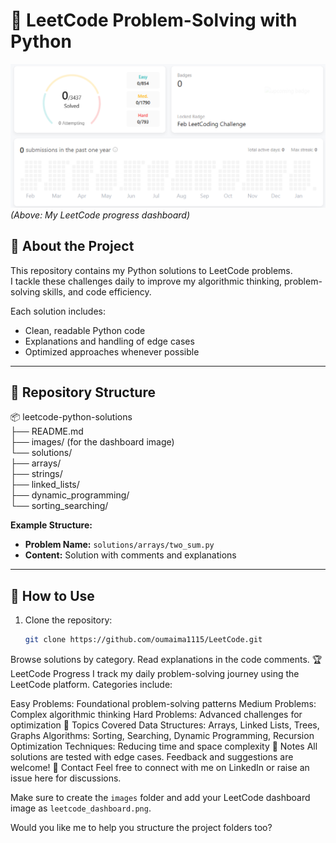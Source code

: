 # 🧩 LeetCode Problem-Solving with Python  

![LeetCode Dashboard](images/leetcode_dashboard.png)  
*(Above: My LeetCode progress dashboard)*  

## 🚀 About the Project  
This repository contains my Python solutions to LeetCode problems.  
I tackle these challenges daily to improve my algorithmic thinking, problem-solving skills, and code efficiency.  

Each solution includes:  
- Clean, readable Python code  
- Explanations and handling of edge cases  
- Optimized approaches whenever possible  

---

## 📂 Repository Structure  

📦 leetcode-python-solutions <br>
├── README.md <br>
├── images/ (for the dashboard image) <br>
└── solutions/ <br>
├── arrays/ <br>
├── strings/ <br>
├── linked_lists/ <br>
├── dynamic_programming/ <br>
└── sorting_searching/ <br>

**Example Structure:**  
- **Problem Name:** `solutions/arrays/two_sum.py`  
- **Content:** Solution with comments and explanations  

---

## 🔧 How to Use  

1. Clone the repository:  
   ```bash
   git clone https://github.com/oumaima1115/LeetCode.git
Browse solutions by category.
Read explanations in the code comments.
🏆 LeetCode Progress
I track my daily problem-solving journey using the LeetCode platform.
Categories include:

Easy Problems: Foundational problem-solving patterns
Medium Problems: Complex algorithmic thinking
Hard Problems: Advanced challenges for optimization
🌟 Topics Covered
Data Structures: Arrays, Linked Lists, Trees, Graphs
Algorithms: Sorting, Searching, Dynamic Programming, Recursion
Optimization Techniques: Reducing time and space complexity
📝 Notes
All solutions are tested with edge cases.
Feedback and suggestions are welcome!
📧 Contact
Feel free to connect with me on LinkedIn or raise an issue here for discussions.

Make sure to create the `images` folder and add your LeetCode dashboard image as `leetcode_dashboard.png`.

Would you like me to help you structure the project folders too? 
